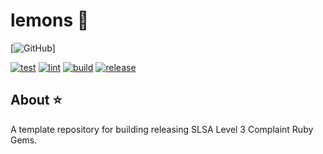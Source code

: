 # lemons 🍋

[![GitHub](https://img.shields.io/github/license/GrantBirki/lemons)]

[![test](https://github.com/GrantBirki/lemons/actions/workflows/test.yml/badge.svg)](https://github.com/GrantBirki/lemons/actions/workflows/test.yml)
[![lint](https://github.com/GrantBirki/lemons/actions/workflows/lint.yml/badge.svg)](https://github.com/GrantBirki/lemons/actions/workflows/lint.yml)
[![build](https://github.com/GrantBirki/lemons/actions/workflows/build.yml/badge.svg)](https://github.com/GrantBirki/lemons/actions/workflows/build.yml)
[![release](https://github.com/GrantBirki/lemons/actions/workflows/release.yml/badge.svg)](https://github.com/GrantBirki/lemons/actions/workflows/release.yml)

## About ⭐

A template repository for building releasing SLSA Level 3 Complaint Ruby Gems.
